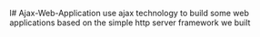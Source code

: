l# Ajax-Web-Application
use ajax technology to build some web applications based on the simple http server framework we built
